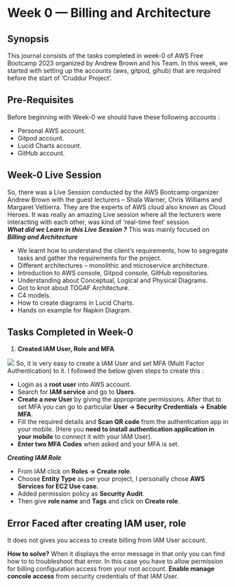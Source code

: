 # Week 0 — Billing and Architecture

## Synopsis 
This journal consists of the tasks completed in week-0 of AWS Free Bootcamp 2023 organized by Andrew Brown and his Team. In this week, we started with setting up the accounts (aws, gitpod, gihub) that are required before the start of ‘Cruddur Project’. 

## Pre-Requisites  
Before beginning with Week-0 we should have these following accounts : 
- Personal AWS account. 
- Gitpod account.  
- Lucid Charts account. 
- GitHub account. 

## Week-0 Live Session 
So, there was a Live Session conducted by the AWS Bootcamp organizer Andrew Brown with the guest lecturers – Shala Warner, Chris Williams and Margaret Veltierra. They are the experts of AWS cloud also known as Cloud Heroes. It was really an amazing Live session where all the lecturers were interacting with each other, was kind of ‘real-time feel’ session.  
***What did we Learn in this Live Session ?***
This was mainly focused on ***Billing and Architecture***
- We learnt how to understand the client’s requirements,  how to segregate tasks and gather the requirements for the project. 
- Different architectures – monolithic and microservice architecture. 
- Introduction to AWS console, Gitpod console, GitHub repositories.  
- Understanding about Conceptual, Logical and Physical Diagrams. 
- Got to knot about TOGAF Architecture.
- C4 models. 
- How to create diagrams in Lucid Charts. 
- Hands on example for Napkin Diagram. 

## Tasks Completed in Week-0
1. **Created IAM User, Role and MFA**

![](https://user-images.githubusercontent.com/115455157/219755386-d580ce7e-0c2a-4f67-bed6-4d1901565de4.jpg)
So, it is very easy to create a IAM User and set MFA (Multi Factor Authentication) to it. I followed the below given steps to create this :
- Login as a **root user** into AWS account.
- Search for **IAM service** and go to **Users**.
- **Create a new User** by giving the appropriate permissions.
After that to set MFA you can go to particular **User -> Security Credentials -> Enable MFA**.
- Fill the required details and **Scan QR code** from the authentication app in your mobile. (Here you **need to install authentication application in your mobile** to connect it with your IAM User).
- **Enter two MFA Codes** when asked and your MFA is set.

***Creating IAM Role***
- From IAM click on **Roles -> Create role**.
- Choose **Entity Type** as per your project, I personally chose **AWS Services for EC2 Use case.**
- Added permission policy as **Security Audit**.
- Then give **role name** and **Tags** and click on **Create role**. 

## Error Faced after creating IAM user, role
It does not gives you access to create billing from IAM User account.

**How to solve?** 
When it displays the error message in that only you can find how to to troubleshoot that error. In this case you have to allow permission for billing configuration access from your root account.
**Enable manage concole access** from security credentials of that IAM User.


